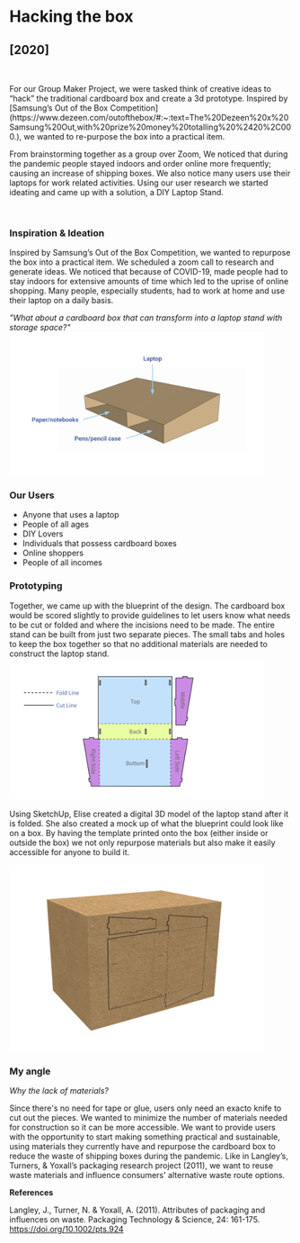 # Hacking the box
<h2>[2020]</h2>

<br/>
<p>
For our Group Maker Project, we were tasked think of creative ideas to “hack” the traditional cardboard box and create a 3d prototype. Inspired by [Samsung’s Out of the Box Competition](https://www.dezeen.com/outofthebox/#:~:text=The%20Dezeen%20x%20Samsung%20Out,with%20prize%20money%20totalling%20%2420%2C000.), we wanted to re-purpose the box into a practical item. 

From brainstorming together as a group over Zoom, We noticed that during the pandemic people stayed indoors and order online more frequently; causing an increase of shipping boxes. We also notice many users use their laptops for work related activities. Using our user research we started ideating and came up with a solution, a DIY Laptop Stand. 
</p>
<br/>

<h3>Inspiration & Ideation</h3>
<p>Inspired by Samsung’s Out of the Box Competition, we wanted to repurpose the box into a practical item. We scheduled a zoom call to research and generate ideas. We noticed that because of COVID-19, made people had to stay indoors for extensive amounts of time which led to the uprise of online shopping. Many people, especially students, had to work at home and use their laptop on a daily basis.</p>

<i>"What about a cardboard box that can transform into a laptop stand with storage space?"</i>
<img src="/img/LaptopStand.png" alt="cardboard laptop stand" style="width:90%">

<h3>Our Users</h3>
<p>

* Anyone that uses a laptop
* People of all ages
* DIY Lovers​
* Individuals that possess cardboard boxes
* Online shoppers
* People of all incomes
</p>

<h3>Prototyping</h3>
<p>Together, we came up with the blueprint of the design. The cardboard box would be scored slightly to provide guidelines to let users know what needs to be cut or folded and where the incisions need to be made. The entire stand can be built from just two separate pieces. The small tabs and holes to keep the box together so that no additional materials are needed to construct the laptop stand.
<img src="/img/LaptopStandBlueprint.png" alt="blueprint of prototype" style="width:90%">

Using SketchUp, Elise created a digital 3D model of the laptop stand after it is folded. She also created a mock up of what the blueprint could look like on a box. By having the template printed onto the box (either inside or outside the box) we not only repurpose materials but also make it easily accessible for anyone to build it.</p>
<img src="/img/blueprint on box.png" alt="blueprint on cardboard box" style="width:90%">


<h3>My angle</h3>

<p>​<i>Why the lack of materials?​</i>

Since there's no need for tape or glue, users only need an exacto knife to cut out the pieces. We wanted to minimize the number of materials needed for construction so it can be more accessible. We want to provide users with the opportunity to start making something practical and sustainable, using materials they currently have and repurpose the cardboard box to reduce the waste of shipping boxes during the pandemic. Like in Langley’s, Turners, & Yoxall’s packaging research project (2011), we want to reuse waste materials and influence consumers' alternative waste route options. 

<strong>References</strong>

Langley, J., Turner, N. & Yoxall, A. (2011). Attributes of packaging and influences on waste. Packaging Technology & Science, 24: 161-175. https://doi.org/10.1002/pts.924</p>
